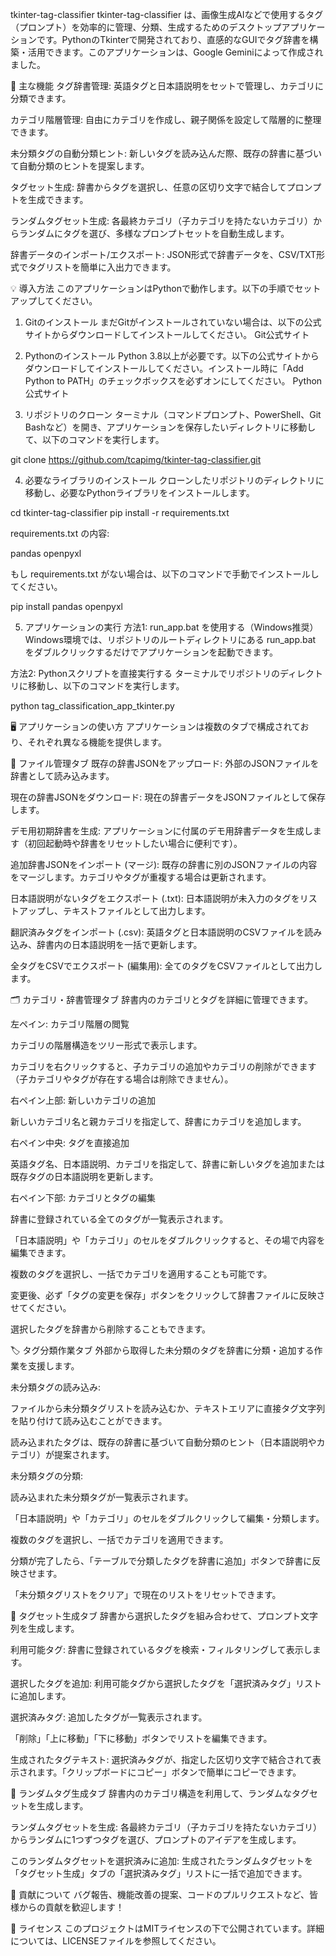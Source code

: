 tkinter-tag-classifier
tkinter-tag-classifier は、画像生成AIなどで使用するタグ（プロンプト）を効率的に管理、分類、生成するためのデスクトップアプリケーションです。PythonのTkinterで開発されており、直感的なGUIでタグ辞書を構築・活用できます。このアプリケーションは、Google Geminiによって作成されました。

🚀 主な機能
タグ辞書管理: 英語タグと日本語説明をセットで管理し、カテゴリに分類できます。

カテゴリ階層管理: 自由にカテゴリを作成し、親子関係を設定して階層的に整理できます。

未分類タグの自動分類ヒント: 新しいタグを読み込んだ際、既存の辞書に基づいて自動分類のヒントを提案します。

タグセット生成: 辞書からタグを選択し、任意の区切り文字で結合してプロンプトを生成できます。

ランダムタグセット生成: 各最終カテゴリ（子カテゴリを持たないカテゴリ）からランダムにタグを選び、多様なプロンプトセットを自動生成します。

辞書データのインポート/エクスポート: JSON形式で辞書データを、CSV/TXT形式でタグリストを簡単に入出力できます。

💡 導入方法
このアプリケーションはPythonで動作します。以下の手順でセットアップしてください。

1. Gitのインストール
まだGitがインストールされていない場合は、以下の公式サイトからダウンロードしてインストールしてください。
Git公式サイト

2. Pythonのインストール
Python 3.8以上が必要です。以下の公式サイトからダウンロードしてインストールしてください。インストール時に「Add Python to PATH」のチェックボックスを必ずオンにしてください。
Python公式サイト

3. リポジトリのクローン
ターミナル（コマンドプロンプト、PowerShell、Git Bashなど）を開き、アプリケーションを保存したいディレクトリに移動して、以下のコマンドを実行します。

git clone https://github.com/tcapimg/tkinter-tag-classifier.git


4. 必要なライブラリのインストール
クローンしたリポジトリのディレクトリに移動し、必要なPythonライブラリをインストールします。

cd tkinter-tag-classifier
pip install -r requirements.txt


requirements.txt の内容:

pandas
openpyxl


もし requirements.txt がない場合は、以下のコマンドで手動でインストールしてください。

pip install pandas openpyxl


5. アプリケーションの実行
方法1: run_app.bat を使用する（Windows推奨）
Windows環境では、リポジトリのルートディレクトリにある run_app.bat をダブルクリックするだけでアプリケーションを起動できます。

方法2: Pythonスクリプトを直接実行する
ターミナルでリポジトリのディレクトリに移動し、以下のコマンドを実行します。

python tag_classification_app_tkinter.py


🖥️ アプリケーションの使い方
アプリケーションは複数のタブで構成されており、それぞれ異なる機能を提供します。

📁 ファイル管理タブ
既存の辞書JSONをアップロード: 外部のJSONファイルを辞書として読み込みます。

現在の辞書JSONをダウンロード: 現在の辞書データをJSONファイルとして保存します。

デモ用初期辞書を生成: アプリケーションに付属のデモ用辞書データを生成します（初回起動時や辞書をリセットしたい場合に便利です）。

追加辞書JSONをインポート (マージ): 既存の辞書に別のJSONファイルの内容をマージします。カテゴリやタグが重複する場合は更新されます。

日本語説明がないタグをエクスポート (.txt): 日本語説明が未入力のタグをリストアップし、テキストファイルとして出力します。

翻訳済みタグをインポート (.csv): 英語タグと日本語説明のCSVファイルを読み込み、辞書内の日本語説明を一括で更新します。

全タグをCSVでエクスポート (編集用): 全てのタグをCSVファイルとして出力します。

🗂️ カテゴリ・辞書管理タブ
辞書内のカテゴリとタグを詳細に管理できます。

左ペイン: カテゴリ階層の閲覧

カテゴリの階層構造をツリー形式で表示します。

カテゴリを右クリックすると、子カテゴリの追加やカテゴリの削除ができます（子カテゴリやタグが存在する場合は削除できません）。

右ペイン上部: 新しいカテゴリの追加

新しいカテゴリ名と親カテゴリを指定して、辞書にカテゴリを追加します。

右ペイン中央: タグを直接追加

英語タグ名、日本語説明、カテゴリを指定して、辞書に新しいタグを追加または既存タグの日本語説明を更新します。

右ペイン下部: カテゴリとタグの編集

辞書に登録されている全てのタグが一覧表示されます。

「日本語説明」や「カテゴリ」のセルをダブルクリックすると、その場で内容を編集できます。

複数のタグを選択し、一括でカテゴリを適用することも可能です。

変更後、必ず「タグの変更を保存」ボタンをクリックして辞書ファイルに反映させてください。

選択したタグを辞書から削除することもできます。

🏷️ タグ分類作業タブ
外部から取得した未分類のタグを辞書に分類・追加する作業を支援します。

未分類タグの読み込み:

ファイルから未分類タグリストを読み込むか、テキストエリアに直接タグ文字列を貼り付けて読み込むことができます。

読み込まれたタグは、既存の辞書に基づいて自動分類のヒント（日本語説明やカテゴリ）が提案されます。

未分類タグの分類:

読み込まれた未分類タグが一覧表示されます。

「日本語説明」や「カテゴリ」のセルをダブルクリックして編集・分類します。

複数のタグを選択し、一括でカテゴリを適用できます。

分類が完了したら、「テーブルで分類したタグを辞書に追加」ボタンで辞書に反映させます。

「未分類タグリストをクリア」で現在のリストをリセットできます。

📝 タグセット生成タブ
辞書から選択したタグを組み合わせて、プロンプト文字列を生成します。

利用可能タグ: 辞書に登録されているタグを検索・フィルタリングして表示します。

選択したタグを追加: 利用可能タグから選択したタグを「選択済みタグ」リストに追加します。

選択済みタグ: 追加したタグが一覧表示されます。

「削除」「上に移動」「下に移動」ボタンでリストを編集できます。

生成されたタグテキスト: 選択済みタグが、指定した区切り文字で結合されて表示されます。「クリップボードにコピー」ボタンで簡単にコピーできます。

🎲 ランダムタグ生成タブ
辞書内のカテゴリ構造を利用して、ランダムなタグセットを生成します。

ランダムタグセットを生成: 各最終カテゴリ（子カテゴリを持たないカテゴリ）からランダムに1つずつタグを選び、プロンプトのアイデアを生成します。

このランダムタグセットを選択済みに追加: 生成されたランダムタグセットを「タグセット生成」タブの「選択済みタグ」リストに一括で追加できます。

🤝 貢献について
バグ報告、機能改善の提案、コードのプルリクエストなど、皆様からの貢献を歓迎します！

📄 ライセンス
このプロジェクトはMITライセンスの下で公開されています。詳細については、LICENSEファイルを参照してください。